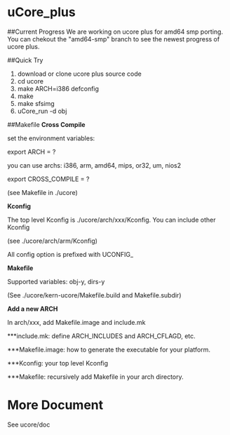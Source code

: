 uCore_plus
==========

##Current Progress
 We are working on ucore plus for amd64 smp porting. 
 You can chekout the "amd64-smp" branch to see the newest progress of ucore plus.

##Quick Try
 1. download or clone ucore plus source code
 1. cd ucore
 2. make ARCH=i386 defconfig
 3. make 
 4. make sfsimg
 5. uCore_run -d obj


##Makefile
**Cross Compile**

set the environment variables:

export ARCH = ?

you can use archs: i386, arm, amd64, mips, or32, um, nios2 

export CROSS\_COMPILE = ?

(see Makefile in ./ucore)

**Kconfig**

The top level Kconfig is ./ucore/arch/xxx/Kconfig. You can include other Kconfig

  (see ./ucore/arch/arm/Kconfig)

  All config option is prefixed with UCONFIG_

**Makefile**

Supported variables:  obj-y, dirs-y

(See ./ucore/kern-ucore/Makefile.build and Makefile.subdir)

**Add a new ARCH**

In arch/xxx, add Makefile.image and include.mk

***include.mk: define ARCH_INCLUDES and ARCH_CFLAGD, etc.

***Makefile.image: how to generate the executable for your platform.

***Kconfig: your top level Kconfig

***Makefile: recursively add Makefile in your arch directory.

More Document
========
See ucore/doc

